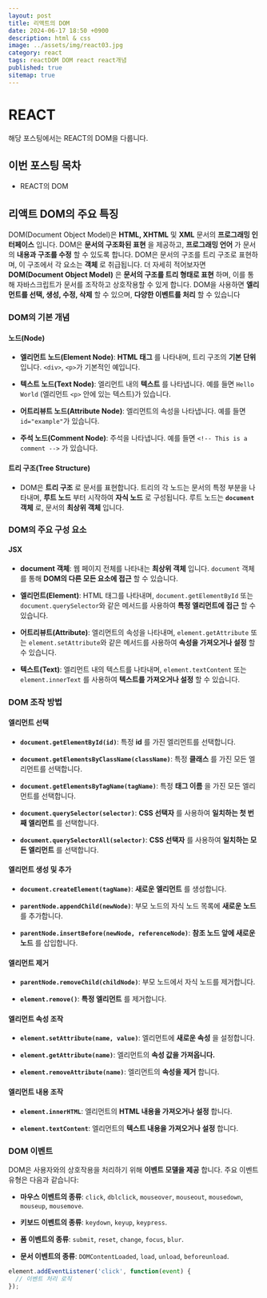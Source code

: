 ```yaml
---
layout: post
title: 리액트의 DOM
date: 2024-06-17 18:50 +0900
description: html & css
image: ../assets/img/react03.jpg
category: react
tags: reactDOM DOM react react개념
published: true
sitemap: true
---
```


# REACT
해당 포스팅에서는 REACT의 DOM을 다룹니다.  <br />


## __이번 포스팅 목차__
* REACT의 DOM <br/>

## __리액트 DOM의 주요 특징__<br/>
DOM(Document Object Model)은 __HTML, XHTML__ 및 __XML__ 문서의 __프로그래밍 인터페이스__ 입니다. DOM은 __문서의 구조화된 표현__ 을 제공하고, __프로그래밍 언어__ 가 문서의 __내용과 구조를 수정__ 할 수 있도록 합니다. DOM은 문서의 구조를 트리 구조로 표현하며, 이 구조에서 각 요소는 __객체__ 로 취급됩니다. 더 자세히 적어보자면 __DOM(Document Object Model)__ 은 __문서의 구조를 트리 형태로 표현__ 하며, 이를 통해 자바스크립트가 문서를 조작하고 상호작용할 수 있게 합니다. DOM을 사용하면 __엘리먼트를 선택, 생성, 수정, 삭제__ 할 수 있으며, __다양한 이벤트를 처리__ 할 수 있습니다

### __DOM의 기본 개념__

#### __노드(Node)__

* __엘리먼트 노드(Element Node)__: __HTML 태그__ 를 나타내며, 트리 구조의 __기본 단위__ 입니다. `<div>`, `<p>`가 기본적인 예입니다.

* __텍스트 노드(Text Node)__: 엘리먼트 내의 __텍스트__ 를 나타냅니다. 예를 들면 `Hello World` (엘리먼트 `<p>` 안에 있는 텍스트)가 있습니다.

* __어트리뷰트 노드(Attribute Node)__: 엘리먼트의 속성을 나타냅니다. 예를 들면 `id="example"`가 있습니다.

* __주석 노드(Comment Node)__: 주석을 나타냅니다. 예를 들면  `<!-- This is a comment -->`  가 있습니다.

#### __트리 구조(Tree Structure)__

* DOM은 __트리 구조__ 로 문서를 표현합니다. 트리의 각 노드는 문서의 특정 부분을 나타내며, __루트 노드__ 부터 시작하여 __자식 노드__ 로 구성됩니다. 루트 노드는 __`document` 객체__ 로, 문서의 __최상위 객체__ 입니다.

### __DOM의 주요 구성 요소__

#### __JSX__

* __document 객체__: 웹 페이지 전체를 나타내는 __최상위 객체__ 입니다. `document` 객체를 통해 __DOM의 다른 모든 요소에 접근__ 할 수 있습니다.

* __엘리먼트(Element)__: HTML 태그를 나타내며, `document.getElementById` 또는 `document.querySelector`와 같은 메서드를 사용하여 __특정 엘리먼트에 접근__ 할 수 있습니다.

* __어트리뷰트(Attribute)__: 엘리먼트의 속성을 나타내며, `element.getAttribute` 또는 `element.setAttribute`와 같은 메서드를 사용하여 __속성을 가져오거나 설정__ 할 수 있습니다.

* __텍스트(Text)__: 엘리먼트 내의 텍스트를 나타내며, `element.textContent` 또는 `element.innerText` 를 사용하여 __텍스트를 가져오거나 설정__ 할 수 있습니다.

### __DOM 조작 방법__

#### __엘리먼트 선택__

* __`document.getElementById(id)`__: 특정 __id__ 를 가진 엘리먼트를 선택합니다.

* __`document.getElementsByClassName(className)`__: 특정 __클래스__ 를 가진 모든 엘리먼트를 선택합니다.

* __`document.getElementsByTagName(tagName)`__: 특정 __태그 이름__ 을 가진 모든 엘리먼트를 선택합니다.

* __`document.querySelector(selector)`__: __CSS 선택자__ 를 사용하여 __일치하는 첫 번째 엘리먼트__ 를 선택합니다.

* __`document.querySelectorAll(selector)`__: __CSS 선택자__ 를 사용하여 __일치하는 모든 엘리먼트__ 를 선택합니다.

#### __엘리먼트 생성 및 추가__

* __`document.createElement(tagName)`__: __새로운 엘리먼트__ 를 생성합니다.

* __`parentNode.appendChild(newNode)`__: 부모 노드의 자식 노드 목록에 __새로운 노드__ 를 추가합니다.

* __`parentNode.insertBefore(newNode, referenceNode)`__: __참조 노드 앞에 새로운 노드__ 를 삽입합니다.

#### __엘리먼트 제거__

* __`parentNode.removeChild(childNode)`__: 부모 노드에서 자식 노드를 제거합니다.

* __`element.remove()`__: __특정 엘리먼트__ 를 제거합니다.

#### __엘리먼트 속성 조작__

* __`element.setAttribute(name, value)`__: 엘리먼트에 __새로운 속성__ 을 설정합니다.

* __`element.getAttribute(name)`__: 엘리먼트의 __속성 값을 가져옵니다.__

* __`element.removeAttribute(name)`__: 엘리먼트의 __속성을 제거__ 합니다.

#### __엘리먼트 내용 조작__

* __`element.innerHTML`__: 엘리먼트의 __HTML 내용을 가져오거나 설정__ 합니다.

* __`element.textContent`__: 엘리먼트의 __텍스트 내용을 가져오거나 설정__ 합니다.

### __DOM 이벤트__
DOM은 사용자와의 상호작용을 처리하기 위해 __이벤트 모델을 제공__ 합니다. 주요 이벤트 유형은 다음과 같습니다:

* __마우스 이벤트의 종류__: `click`, `dblclick`, `mouseover`, `mouseout`, `mousedown`, `mouseup`, `mousemove`.

* __키보드 이벤트의 종류__: `keydown`, `keyup`, `keypress`.

* __폼 이벤트의 종류__: `submit`, `reset`, `change`, `focus`, `blur`.

* __문서 이벤트의 종류__: `DOMContentLoaded`, `load`, `unload`, `beforeunload`.

```javascript
element.addEventListener('click', function(event) {
  // 이벤트 처리 로직
});
```